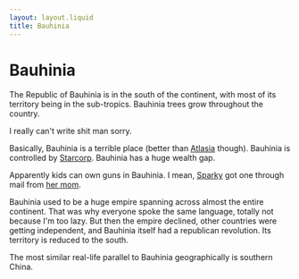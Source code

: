 ```yaml
---
layout: layout.liquid
title: Bauhinia
---
```


# Bauhinia

The Republic of Bauhinia is in the south of the continent, with most of its territory being in the sub-tropics. Bauhinia trees grow throughout the country.

I really can't write shit man sorry.

Basically, Bauhinia is a terrible place (better than [Atlasia](../atlasia/) though). Bauhinia is controlled by [Starcorp](starcorp/). Bauhinia has a huge wealth gap.

Apparently kids can own guns in Bauhinia. I mean, [Sparky](/characters/sparky/) got one through mail from [her mom](/characters/amber/).

Bauhinia used to be a huge empire spanning across almost the entire continent. That was why everyone spoke the same language, totally not because I'm too lazy. But then the empire declined, other countries were getting independent, and Bauhinia itself had a republican revolution. Its territory is reduced to the south.

The most similar real-life parallel to Bauhinia geographically is southern China.